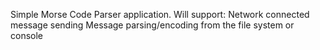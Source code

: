 Simple Morse Code Parser application. 
Will support:
  Network connected message sending
  Message parsing/encoding from the file system or console
